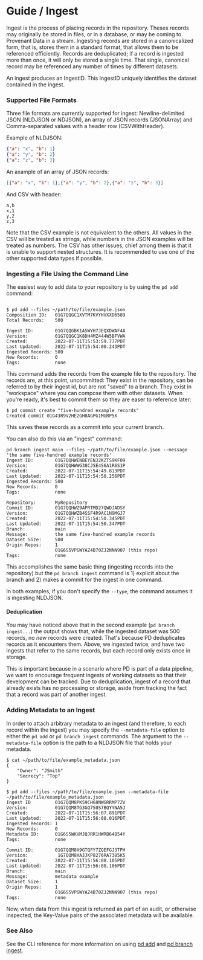 # Guide / Ingest

Ingest is the process of placing records in the repository. Theses records may
originally be stored in files, or in a database, or may be coming to Provenant
Data in a stream. Ingesting records are stored in a canonicalized form, that
is, stores them in a standard format, that allows them to be referenced
efficiently. Records are deduplicated; if a record is ingested more than once,
it will only be stored a single time. That single, canonical record may be
referenced any number of times by different datasets.

An ingest produces an IngestID. This IngestID uniquely identifies the dataset
contained in the ingest.

### Supported File Formats

Three file formats are currently supported for ingest: Newline-delimited JSON
(NLDJSON or NDJSON), an array of JSON records (JSONArray) and Comma-separated
values with a header row (CSVWithHeader).

Example of NLDJSON:

```json
{"a": "x", "b": 1}
{"a": "y", "b": 2}
{"a": "z", "b": 3}
```

An axample of an array of JSON records:

```json
[{"a": "x", "b": 1},{"a": "y", "b": 2},{"a": "z", "b": 3}]
```

And CSV with header:
```shell
a,b
x,1
y,2
z,3
```

Note that the CSV example is not equivalent to the others. All values in the
CSV will be treated as strings, while numbers in the JSON examples will be
treated as numbers. The CSV has other issues, chief among them is that it is
unable to support nested structures. It is recommended to use one of the other
supported data types if possible. 


### Ingesting a File Using the Command Line

The easiest way to add data to your repository is by using the `pd add` command:

```shell

$ pd add --files ~/path/to/file/example.json
Composition ID:   01G7QQGC1XVTM7KVYHVXXD6589
Total Records:    500

Ingest ID:        01G7QQGBK1A5WYH7JEQXDWAF4A
Version:          01G7QQGC1K8DH4MZ444W5BFVWA
Created:          2022-07-11T15:53:59.777PDT
Last Updated:     2022-07-11T15:54:00.243PDT
Ingested Records: 500
New Records:      0
Tags:             none
```

This command adds the records from the example file to the repository. The
records are, at this point, uncommitted: They exist in the repository, can be
referred to by their ingest id, but are not "saved" to a branch. They exist in
"workspace" where you can compose them with other datasets. When you're ready,
it's best to commit them so they are easer to reference later:

```shell
$ pd commit create "five-hundred example records"
Created commit 01G43R9V2HE2GH8AGPG1MGRP5X
```

This saves these records as a commit into your current branch.

You can also do this via an "ingest" command:

```shell
pd branch ingest main --files ~/path/to/file/example.json --message 'the same five-hundred example records'
Ingest ID:        01G7QQHWENBEYENJ2KZTS9KF09
Version:          01G7QQHWWG38CJSE4S6A1R6S1P
Created:          2022-07-11T15:54:49.813PDT
Last Updated:     2022-07-11T15:54:50.256PDT
Ingested Records: 500
New Records:      0
Tags:             none

Repository:       MyRepository
Commit ID:        01G7QQHWZ9APRTMD27QWDJADSY
Version:          01G7QQHWZB4SSF4R9AC1N9MGJ7
Created:          2022-07-11T15:54:50.345PDT
Last Updated:     2022-07-11T15:54:50.347PDT
Branch:           main
Message:          the same five-hundred example records
Dataset Size:     500
Origin Repos:     1
                  01G6S5VPGWYAZ4B70ZJ2NNN907 (this repo)
Tags:             none
```

This accomplishes the same basic thing (ingesting records into the repository)
but the `pd branch ingest` command is 1) explicit about the branch and 2) makes
a commit for the ingest in one command.

In both examples, if you don't specify the `--type`, the command assumes it is
ingesting NLDJSON. 

#### Deduplication

You may have noticed above that in the second example (`pd branch ingest...`)
the output shows that, while the ingested dataset was 500 records, no _new_
records were created. That's because PD deduplicates records as it encounters
them. Above, we ingested twice, and have two ingests that refer to the same
records, but each record only exists once in storage.

This is important because in a scenario where PD is part of a data pipeline, we
want to encourage frequent ingests of working datasets so that their
development can be tracked. Due to deduplication, ingest of a record that
already exists has no processing or storage, aside from tracking the fact that
a record was part of another ingest.

### Adding Metadata to an Ingest

In order to attach arbitrary metadata to an ingest (and therefore, to each
record within the ingest) you may specify the `--metadata-file` option to
either the `pd add` or `pd branch ingest` commands. The argument to the
`--metadata-file` option is the path to a NLDJSON file that holds your
metadata.

```shell
$ cat ~/path/to/file/example_metadata.json
{
    "Owner": "JSmith"
    "Secrecy": "Top"
}

$ pd add --files ~/path/to/file/example.json --metadata-file ~/path/to/file/example_metadata.json
Ingest ID         01G7QQM8PK59CH68NWGRRMP7ZV
Version:          01G7QQM8TG3GQ7S0S7BQYYNA5J
Created:          2022-07-11T15:56:07.891PDT
Last Updated:     2022-07-11T15:56:08.016PDT
Ingested Records: 1
New Records:      0
Metadata ID:      01G6S5WKVMJQJRR1HWRB64B54Y
Tags:             none

Commit ID:        01G7QQM8X9GTQFY7ZQEFGJ3TPH
Version:           1G7QQM8XAJJKP8276RA7385K5
Created:          2022-07-11T15:56:08.105PDT
Last Updated:     2022-07-11T15:56:08.106PDT
Branch:           main
Message:          metadata example
Dataset Size:     1
Origin Repos:     1
                  01G6S5VPGWYAZ4B70ZJ2NNN907 (this repo)
Tags:             none
```

Now, when data from this ingest is returned as part of an audit, or otherwise
inspected, the Key-Value pairs of the associated metadata will be available.

### See Also

See the CLI reference for more information on using [pd add](/docs/commands/pd_workspace_add.html)
and [pd branch ingest](/docs/commands/pd_branch_ingest.html).
